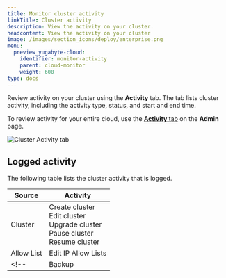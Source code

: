 ```yaml
---
title: Monitor cluster activity
linkTitle: Cluster activity
description: View the activity on your cluster.
headcontent: View the activity on your cluster
image: /images/section_icons/deploy/enterprise.png
menu:
  preview_yugabyte-cloud:
    identifier: monitor-activity
    parent: cloud-monitor
    weight: 600
type: docs
---
```


Review activity on your cluster using the **Activity** tab. The tab lists cluster activity, including the activity type, status, and start and end time.

To review activity for your entire cloud, use the [**Activity** tab](../../cloud-secure-clusters/cloud-activity/) on the **Admin** page.

![Cluster Activity tab](/images/yb-cloud/cloud-clusters-activity.png)

## Logged activity

The following table lists the cluster activity that is logged.

| Source | Activity |
| --- | --- |
| Cluster | Create cluster<br>Edit cluster<br>Upgrade cluster<br>Pause cluster<br>Resume cluster |
| Allow List | Edit IP Allow Lists |
<!-- | Backup | Create backup<br>Delete backup<br>Restore backup | -->
